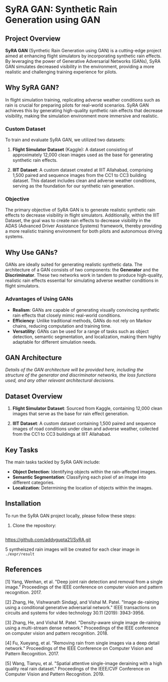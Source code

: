 # SyRA GAN: Synthetic Rain Generation using GAN

## Project Overview

**SyRA GAN** (Synthetic Rain Generation using GAN) is a cutting-edge project aimed at enhancing flight simulators by incorporating synthetic rain effects. By leveraging the power of Generative Adversarial Networks (GANs), SyRA GAN simulates decreased visibility in the environment, providing a more realistic and challenging training experience for pilots.

## Why SyRA GAN?

In flight simulation training, replicating adverse weather conditions such as rain is crucial for preparing pilots for real-world scenarios. SyRA GAN achieves this by generating high-quality synthetic rain effects that decrease visibility, making the simulation environment more immersive and realistic.

### Custom Dataset

To train and evaluate SyRA GAN, we utilized two datasets:

1. **Flight Simulator Dataset** (Kaggle): A dataset consisting of approximately 12,000 clean images used as the base for generating synthetic rain effects.

2. **IIIT Dataset**: A custom dataset created at IIIT Allahabad, comprising 1,500 paired and sequence images from the CC1 to CC3 building dataset. This dataset includes clean and adverse weather conditions, serving as the foundation for our synthetic rain generation.

### Objective

The primary objective of SyRA GAN is to generate realistic synthetic rain effects to decrease visibility in flight simulators. Additionally, within the IIIT Dataset, the goal was to create rain effects to decrease visibility in the ADAS (Advanced Driver Assistance Systems) framework, thereby providing a more realistic training environment for both pilots and autonomous driving systems.

## Why Use GANs?

GANs are ideally suited for generating realistic synthetic data. The architecture of a GAN consists of two components: the **Generator** and the **Discriminator**. These two networks work in tandem to produce high-quality, realistic rain effects essential for simulating adverse weather conditions in flight simulators.

### Advantages of Using GANs

- **Realism**: GANs are capable of generating visually convincing synthetic rain effects that closely mimic real-world conditions.
- **Efficiency**: Unlike traditional methods, GANs do not rely on Markov chains, reducing computation and training time.
- **Versatility**: GANs can be used for a range of tasks such as object detection, semantic segmentation, and localization, making them highly adaptable for different simulation needs.

## GAN Architecture

*Details of the GAN architecture will be provided here, including the structure of the generator and discriminator networks, the loss functions used, and any other relevant architectural decisions.*

## Dataset Overview

1. **Flight Simulator Dataset**: Sourced from Kaggle, containing 12,000 clean images that serve as the base for rain effect generation.
   
2. **IIIT Dataset**: A custom dataset containing 1,500 paired and sequence images of road conditions under clean and adverse weather, collected from the CC1 to CC3 buildings at IIIT Allahabad.

## Key Tasks

The main tasks tackled by SyRA GAN include:

- **Object Detection**: Identifying objects within the rain-affected images.
- **Semantic Segmentation**: Classifying each pixel of an image into different categories.
- **Localization**: Determining the location of objects within the images.

## Installation

To run the SyRA GAN project locally, please follow these steps:

1. Clone the repository:
   ```bash
https://github.com/addygupta21/SyRA.git

5 syntheiszed rain images will be created for each clear image in `./expr/result`

## References
[1] Yang, Wenhan, et al. "Deep joint rain detection and removal from a single image." Proceedings of the IEEE conference on computer vision and pattern recognition. 2017.

[2] Zhang, He, Vishwanath Sindagi, and Vishal M. Patel. "Image de-raining using a conditional generative adversarial network." IEEE transactions on circuits and systems for video technology 30.11 (2019): 3943-3956.

[3] Zhang, He, and Vishal M. Patel. "Density-aware single image de-raining using a multi-stream dense network." Proceedings of the IEEE conference on computer vision and pattern recognition. 2018.

[4] Fu, Xueyang, et al. "Removing rain from single images via a deep detail network." Proceedings of the IEEE Conference on Computer Vision and Pattern Recognition. 2017.

[5] Wang, Tianyu, et al. "Spatial attentive single-image deraining with a high quality real rain dataset." Proceedings of the IEEE/CVF Conference on Computer Vision and Pattern Recognition. 2019.
